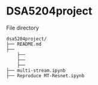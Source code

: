 # DSA5204project


File directory
```
dsa5204project/
├── README.md
├── 
    ├── 
    ├── 
    ├── 
├── multi-stream.ipynb
├── Reproduce MT-Resnet.ipynb
```

